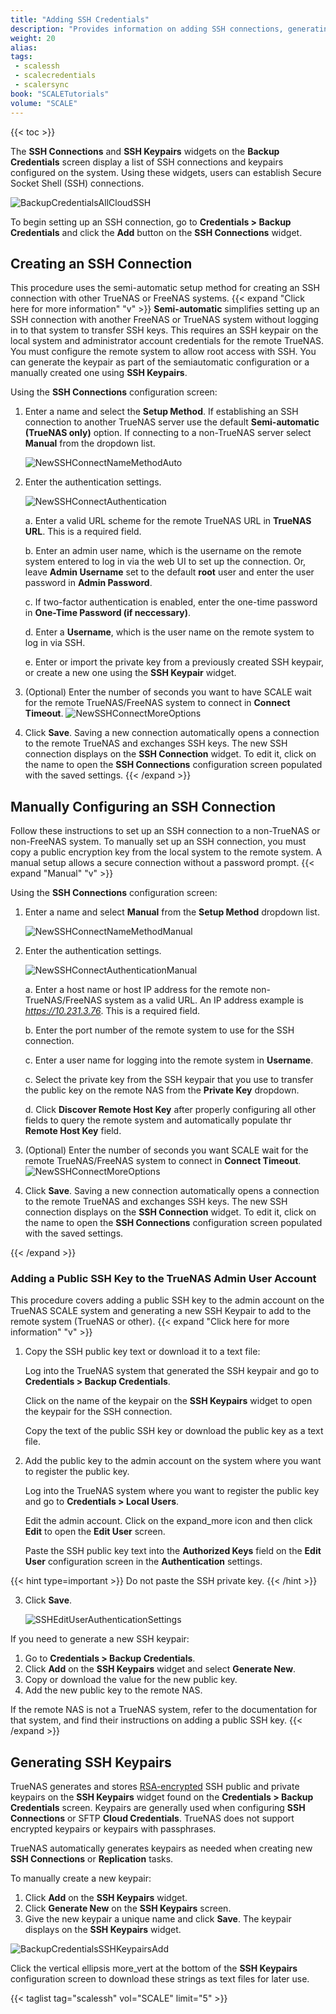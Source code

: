 ```yaml
---
title: "Adding SSH Credentials"
description: "Provides information on adding SSH connections, generating SSH keypairs, and adding the SSH public key to the root user."
weight: 20
alias:
tags:
 - scalessh
 - scalecredentials
 - scalersync
book: "SCALETutorials"
volume: "SCALE"
---
```


{{< toc >}}

The **SSH Connections** and **SSH Keypairs** widgets on the **Backup Credentials** screen display a list of SSH connections and keypairs configured on the system.
Using these widgets, users can establish Secure Socket Shell (SSH) connections.

![BackupCredentialsAllCloudSSH](/images/SCALE/Credentials/BackupCredentialsAllCloudSSH.png "SSH Connections and Keypairs Widgets")

To begin setting up an SSH connection, go to **Credentials > Backup Credentials** and click the **Add** button on the **SSH Connections** widget.

## Creating an SSH Connection
This procedure uses the semi-automatic setup method for creating an SSH connection with other TrueNAS or FreeNAS systems.
{{< expand "Click here for more information" "v" >}}
**Semi-automatic** simplifies setting up an SSH connection with another FreeNAS or TrueNAS system without logging in to that system to transfer SSH keys.
This requires an SSH keypair on the local system and administrator account credentials for the remote TrueNAS.
You must configure the remote system to allow root access with SSH.
You can generate the keypair as part of the semiautomatic configuration or a manually created one using **SSH Keypairs**.

Using the **SSH Connections** configuration screen:

1. Enter a name and select the **Setup Method**. If establishing an SSH connection to another TrueNAS server use the default **Semi-automatic (TrueNAS only)** option.
   If connecting to a non-TrueNAS server select **Manual** from the dropdown list.

   ![NewSSHConnectNameMethodAuto](/images/SCALE/Credentials/NewSSHConnectNameMethodAuto.png "SSH Connections Name and Method Settings")

2. Enter the authentication settings.

   ![NewSSHConnectAuthentication](/images/SCALE/Credentials/NewSSHConnectAuthentication.png "SSH Connections Authentication Settings")

   a. Enter a valid URL scheme for the remote TrueNAS URL in **TrueNAS URL**.
      This is a required field.

   b. Enter an admin user name, which is the username on the remote system entered to log in via the web UI to set up the connection.
      Or, leave **Admin Username** set to the default **root** user and enter the user password in **Admin Password**.

   c. If two-factor authentication is enabled, enter the one-time password in **One-Time Password (if neccessary)**.

   d. Enter a **Username**, which is the user name on the remote system to log in via SSH.

   e. Enter or import the private key from a previously created SSH keypair, or create a new one using the **SSH Keypair** widget.

4. (Optional) Enter the number of seconds you want to have SCALE wait for the remote TrueNAS/FreeNAS system to connect in **Connect Timeout**.
   ![NewSSHConnectMoreOptions](/images/SCALE/Credentials/NewSSHConnectMoreOptions.png "SSH Connections More Options Settings")

5. Click **Save**. Saving a new connection automatically opens a connection to the remote TrueNAS and exchanges SSH keys.
   The new SSH connection displays on the **SSH Connection** widget.
   To edit it, click on the name to open the **SSH Connections** configuration screen populated with the saved settings.
{{< /expand >}}
## Manually Configuring an SSH Connection
Follow these instructions to set up an SSH connection to a non-TrueNAS or non-FreeNAS system.
To manually set up an SSH connection, you must copy a public encryption key from the local system to the remote system.
A manual setup allows a secure connection without a password prompt.
{{< expand "Manual" "v" >}}

Using the **SSH Connections** configuration screen:

1. Enter a name and select **Manual** from the **Setup Method** dropdown list.

   ![NewSSHConnectNameMethodManual](/images/SCALE/Credentials/NewSSHConnectNameMethodManual.png "SSH Connections Manual Method")

2. Enter the authentication settings.

   ![NewSSHConnectAuthenticationManual](/images/SCALE/Credentials/NewSSHConnectAuthenticationManual.png "SSH Connections Manual Authentication Settings")

   a. Enter a host name or host IP address for the remote non-TrueNAS/FreeNAS system as a valid URL.
   An IP address example is *https://10.231.3.76*.
   This is a required field.

   b. Enter the port number of the remote system to use for the SSH connection.

   c. Enter a user name for logging into the remote system in **Username**.

   c. Select the private key from the SSH keypair that you use to transfer the public key on the remote NAS from the **Private Key** dropdown.

   d. Click **Discover Remote Host Key** after properly configuring all other fields to query the remote system and automatically populate thr **Remote Host Key** field.

4. (Optional) Enter the number of seconds you want SCALE wait for the remote TrueNAS/FreeNAS system to connect in **Connect Timeout**.
   ![NewSSHConnectMoreOptions](/images/SCALE/Credentials/NewSSHConnectMoreOptions.png "SSH Connections More Options Settings")

5. Click **Save**. Saving a new connection automatically opens a connection to the remote TrueNAS and exchanges SSH keys.
   The new SSH connection displays on the **SSH Connection** widget.
   To edit it, click on the name to open the **SSH Connections** configuration screen populated with the saved settings.

{{< /expand >}}
### Adding a Public SSH Key to the TrueNAS Admin User Account
This procedure covers adding a public SSH key to the admin account on the TrueNAS SCALE system and generating a new SSH Keypair to add to the remote system (TrueNAS or other).
{{< expand "Click here for more information" "v" >}}
1. Copy the SSH public key text or download it to a text file:

   Log into the TrueNAS system that generated the SSH keypair and go to **Credentials > Backup Credentials**.

   Click on the name of the keypair on the **SSH Keypairs** widget to open the keypair for the SSH connection.

   Copy the text of the public SSH key or download the public key as a text file.

2. Add the public key to the admin account on the system where you want to register the public key.

   Log into the TrueNAS system where you want to register the public key and go to **Credentials > Local Users**.

   Edit the admin account.
   Click on the <span class="material-icons">expand_more</span> icon and then click **Edit** to open the **Edit User** screen.

   Paste the SSH public key text into the **Authorized Keys** field on the **Edit User** configuration screen in the **Authentication** settings.

{{< hint type=important >}}
Do not paste the SSH private key.
{{< /hint >}}

3. Click **Save**.

   ![SSHEditUserAuthenticationSettings](/images/SCALE/Credentials/SSHEditUserAuthenticationSettings.png "Edit Root Users SSH Key")

If you need to generate a new SSH keypair:

1. Go to **Credentials > Backup Credentials**.
2. Click **Add** on the **SSH Keypairs** widget and select **Generate New**.
3. Copy or download the value for the new public key.
4. Add the new public key to the remote NAS.

If the remote NAS is not a TrueNAS system, refer to the documentation for that system, and find their instructions on adding a public SSH key.
{{< /expand >}}
## Generating SSH Keypairs

TrueNAS generates and stores [RSA-encrypted](https://tools.ietf.org/html/rfc8017) SSH public and private keypairs on the **SSH Keypairs** widget found on the **Credentials > Backup Credentials** screen.
Keypairs are generally used when configuring **SSH Connections** or SFTP **Cloud Credentials**.
TrueNAS does not support encrypted keypairs or keypairs with passphrases.

TrueNAS automatically generates keypairs as needed when creating new **SSH Connections** or **Replication** tasks.

To manually create a new keypair:
1. Click **Add** on the **SSH Keypairs** widget.
2. Click **Generate New** on the **SSH Keypairs** screen.
3. Give the new keypair a unique name and click **Save**.
   The keypair displays on the **SSH Keypairs** widget.

![BackupCredentialsSSHKeypairsAdd](/images/SCALE/Credentials/BackupCredentialsSSHKeypairsAdd.png "SSH Keypairs Form")

Click the vertical ellipsis <span class="material-icons">more_vert</span> at the bottom of the **SSH Keypairs** configuration screen to download these strings as text files for later use.

{{< taglist tag="scalessh" vol="SCALE" limit="5" >}}
